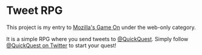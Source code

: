 # Tweet RPG

This project is my entry to [Mozilla's Game On](https://gameon.mozilla.org) under the web-only category.

It is a simple RPG where you send tweets to [@QuickQuest](http://twitter.com/quickquest). Simply follow [@QuickQuest on Twitter](http://twitter.com/quickquest) to start your quest!